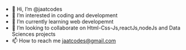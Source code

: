 - 👋 Hi, I’m @jaatcodes
- 👀 I’m interested in coding and development
- 🌱 I’m currently learning web developemnt
- 💞️ I’m looking to collaborate on Html-Css-Js,reactJs,nodeJs and Data Sciences projects
- 📫 How to reach me jaatcodes@gmail.com

<!---
jaatcodes/jaatcodes is a ✨ special ✨ repository because its `README.md` (this file) appears on your GitHub profile.
You can click the Preview link to take a look at your changes.
--->
